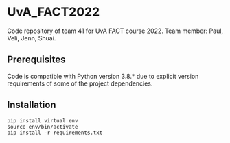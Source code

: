 # UvA_FACT2022
Code repository of team 41 for UvA FACT course 2022. Team member: Paul, Veli, Jenn, Shuai.

## Prerequisites

Code is compatible with Python version 3.8.* due to explicit version requirements of some of the project dependencies.

## Installation

```
pip install virtual env
source env/bin/activate
pip install -r requirements.txt
```
